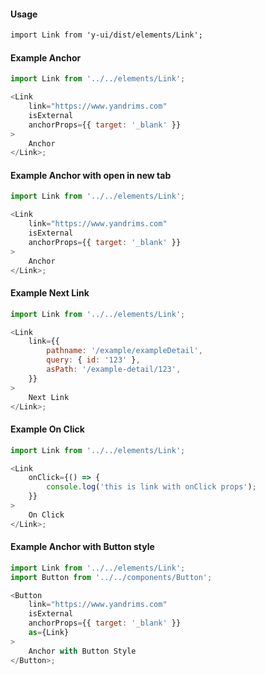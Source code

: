 #### Usage

```markdown
import Link from 'y-ui/dist/elements/Link';
```

#### Example Anchor

```js
import Link from '../../elements/Link';

<Link
	link="https://www.yandrims.com"
	isExternal
	anchorProps={{ target: '_blank' }}
>
	Anchor
</Link>;
```

#### Example Anchor with open in new tab

```js
import Link from '../../elements/Link';

<Link
	link="https://www.yandrims.com"
	isExternal
	anchorProps={{ target: '_blank' }}
>
	Anchor
</Link>;
```

#### Example Next Link

```js
import Link from '../../elements/Link';

<Link
	link={{
		pathname: '/example/exampleDetail',
		query: { id: '123' },
		asPath: '/example-detail/123',
	}}
>
	Next Link
</Link>;
```

#### Example On Click

```js
import Link from '../../elements/Link';

<Link
	onClick={() => {
		console.log('this is link with onClick props');
	}}
>
	On Click
</Link>;
```

#### Example Anchor with Button style

```js
import Link from '../../elements/Link';
import Button from '../../components/Button';

<Button
	link="https://www.yandrims.com"
	isExternal
	anchorProps={{ target: '_blank' }}
	as={Link}
>
	Anchor with Button Style
</Button>;
```
